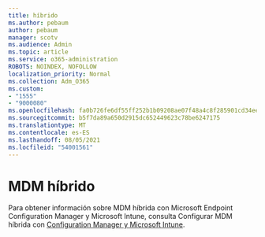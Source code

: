 ```yaml
---
title: híbrido
ms.author: pebaum
author: pebaum
manager: scotv
ms.audience: Admin
ms.topic: article
ms.service: o365-administration
ROBOTS: NOINDEX, NOFOLLOW
localization_priority: Normal
ms.collection: Adm_O365
ms.custom:
- "1555"
- "9000080"
ms.openlocfilehash: fa0b726fe6df55ff252b1b09208ae07f48a4c8f285901cd34ee356fd842b0507
ms.sourcegitcommit: b5f7da89a650d2915dc652449623c78be6247175
ms.translationtype: MT
ms.contentlocale: es-ES
ms.lasthandoff: 08/05/2021
ms.locfileid: "54001561"
---
```

# <a name="hybrid-mdm"></a>MDM híbrido

Para obtener información sobre MDM híbrida con Microsoft Endpoint Configuration Manager y Microsoft Intune, consulta Configurar MDM híbrida con [Configuration Manager y Microsoft Intune](https://docs.microsoft.com/configmgr/mdm/deploy-use/setup-hybrid-mdm).